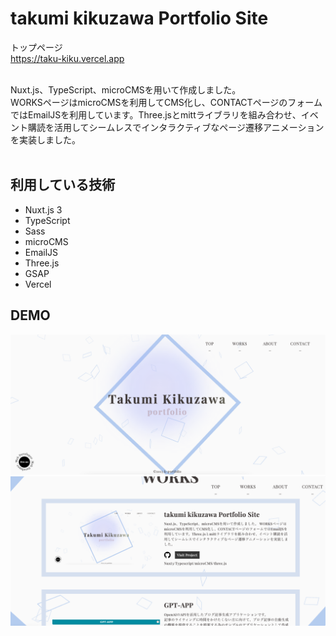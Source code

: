 # takumi kikuzawa Portfolio Site

トップページ<br>
<a href="https://taku-kiku.vercel.app" target="_blank">https://taku-kiku.vercel.app</a><br>
<br>

Nuxt.js、TypeScript、microCMSを用いて作成しました。<br>
WORKSページはmicroCMSを利用してCMS化し、CONTACTページのフォームではEmailJSを利用しています。Three.jsとmittライブラリを組み合わせ、イベント購読を活用してシームレスでインタラクティブなページ遷移アニメーションを実装しました。<br><br>


## 利用している技術

<ul>
<li>Nuxt.js 3</li>
<li>TypeScript</li>
<li>Sass</li>
<li>microCMS</li>
<li>EmailJS</li>
<li>Three.js</li>
<li>GSAP</li>
<li>Vercel</li>
</ul>

## DEMO

<img src="assets/image/demo1.png">
<img src="assets/image/demo2.png">

